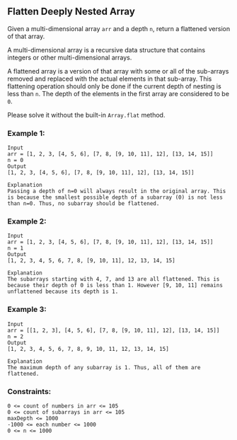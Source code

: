 ## Flatten Deeply Nested Array
Given a multi-dimensional array `arr` and a depth `n`, return a flattened version of that array.

A multi-dimensional array is a recursive data structure that contains integers or other multi-dimensional arrays.

A flattened array is a version of that array with some or all of the sub-arrays removed and replaced with the actual elements in that sub-array. This flattening operation should only be done if the current depth of nesting is less than `n`. The depth of the elements in the first array are considered to be `0`.

Please solve it without the built-in `Array.flat` method.


### Example 1:
    Input
    arr = [1, 2, 3, [4, 5, 6], [7, 8, [9, 10, 11], 12], [13, 14, 15]]
    n = 0
    Output
    [1, 2, 3, [4, 5, 6], [7, 8, [9, 10, 11], 12], [13, 14, 15]]

    Explanation
    Passing a depth of n=0 will always result in the original array. This is because the smallest possible depth of a subarray (0) is not less than n=0. Thus, no subarray should be flattened. 


### Example 2:
    Input
    arr = [1, 2, 3, [4, 5, 6], [7, 8, [9, 10, 11], 12], [13, 14, 15]]
    n = 1
    Output
    [1, 2, 3, 4, 5, 6, 7, 8, [9, 10, 11], 12, 13, 14, 15]

    Explanation
    The subarrays starting with 4, 7, and 13 are all flattened. This is because their depth of 0 is less than 1. However [9, 10, 11] remains unflattened because its depth is 1.

### Example 3:
    Input
    arr = [[1, 2, 3], [4, 5, 6], [7, 8, [9, 10, 11], 12], [13, 14, 15]]
    n = 2
    Output
    [1, 2, 3, 4, 5, 6, 7, 8, 9, 10, 11, 12, 13, 14, 15]

    Explanation
    The maximum depth of any subarray is 1. Thus, all of them are flattened.

### Constraints:
    0 <= count of numbers in arr <= 105
    0 <= count of subarrays in arr <= 105
    maxDepth <= 1000
    -1000 <= each number <= 1000
    0 <= n <= 1000